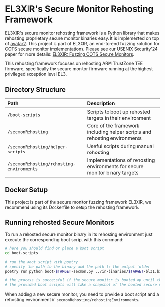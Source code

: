 # EL3XIR's Secure Monitor Rehosting Framework

EL3XIR's secure monitor rehosting framework is a Python library that makes rehosting proprietary secure monitor binaries easy.
It is implemented on top of [avatar2](https://github.com/avatartwo/avatar2).
This project is part of EL3XIR, an end-to-end fuzzing solution for COTS secure monitor implementations.
Please see our USENIX Security'24 paper for more details: [EL3XIR: Fuzzing COTS Secure Monitors](https://www.usenix.org/conference/usenixsecurity24/presentation/lindenmeier).

This rehosting framework focuses on rehosting ARM TrustZone TEE firmware, specifically the secure monitor firmware running at the highest privileged exception level EL3.

## Directory Structure

| Path | Description |
| :--- | :--- |
| `/boot-scripts` | Scripts to boot up rehosted targets in their environment  |
| `/secmonRehosting` | Core of the framework including helper scripts and rehosting environments |
| `/secmonRehosting/helper-scripts` | Useful scripts during manual rehosting |
| `/secmonRehosting/rehosting-environments` | Implementations of rehosting environments for secure monitor binary targets |

## Docker Setup
This project is part of the secure monitor fuzzing framework EL3XIR, we recommend using its Dockerfile to setup the rehosting framework.

## Running rehosted Secure Monitors
To run a rehosted secure monitor binary in its rehosting environment just execute the corresponding boot script with this command:
```bash
# here you should find or place a boot script
cd boot-scripts

# run the boot script with poetry
# specify the path to the binary and the path to the output folder
poetry run python boot-$TARGET-secmon.py ../in-binaries/$TARGET-bl31.bin --avatar-output-dir ../out/

# the process is successful if the secure monitor is booted up until the point when switching to the normal world
# the provided boot scripts will take a snapshot of the booted secure monitor
```
When adding a new secure monitor, you need to provide a boot script and a rehosting environment in `secmonRehosting/rehostingEnvironments`.